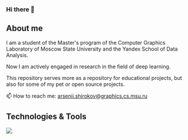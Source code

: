 ### Hi there 👋

<!--
**ArseniiShirokov/ArseniiShirokov** is a ✨ _special_ ✨ repository because its `README.md` (this file) appears on your GitHub profile.
Here are some ideas to get you started:
- 🔭 I’m currently working on ...
- 🌱 I’m currently learning ...
- 👯 I’m looking to collaborate on ...
- 🤔 I’m looking for help with ...
- 💬 Ask me about ...
- 📫 How to reach me: ...
- 😄 Pronouns: ...
- ⚡ Fun fact: ...
-->
## About me
I am a student of the Master's program of the Computer Graphics Laboratory of Moscow State University and the Yandex School of Data Analysis. 

Now I am actively engaged in research in the field of deep learning.

This repository serves more as a repository for educational projects, but also for some of my pet or open source projects.


📫 How to reach me: arsenii.shirokov@graphics.cs.msu.ru

## Technologies & Tools
![](https://img.shields.io/badge/OS-Linux-informational?style=flat&logo=<LOGO_NAME>&logoColor=white&color=2bbc8a)
